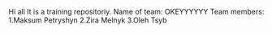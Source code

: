Hi all
It is a training repositoriy.
Name of team: OKEYYYYYY
Team members:
1.Maksum Petryshyn
2.Zira Melnyk
3.Oleh Tsyb
